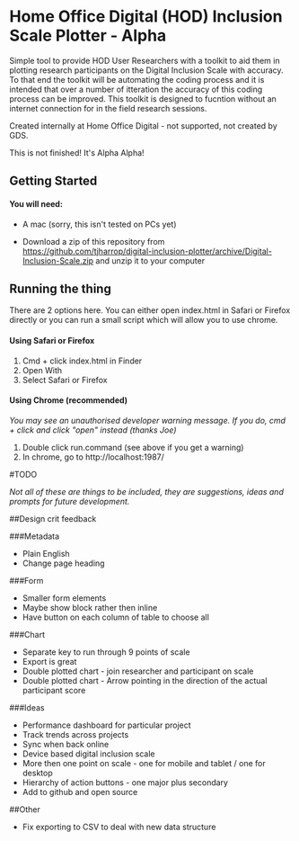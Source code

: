 # Home Office Digital (HOD) Inclusion Scale Plotter - Alpha
Simple tool to provide HOD User Researchers with a toolkit to aid them in plotting research participants on the Digital Inclusion Scale with accuracy. To that end the toolkit will be automating the coding process and it is intended that over a number of itteration the accuracy of this coding process can be improved. This toolkit is designed to fucntion without an internet connection for in the field research sessions. 

Created internally at Home Office Digital - not supported, not created by GDS.

This is not finished! It's Alpha Alpha!

## Getting Started

#### You will need:
- A mac (sorry, this isn't tested on PCs yet)

- Download a zip of this repository from https://github.com/tjharrop/digital-inclusion-plotter/archive/Digital-Inclusion-Scale.zip and unzip it to your computer

## Running the thing

There are 2 options here. You can either open index.html in Safari or Firefox directly or you can run a small script which will allow you to use chrome.

#### Using Safari or Firefox
1. Cmd + click index.html in Finder
2. Open With
3. Select Safari or Firefox

#### Using Chrome (recommended)

_You may see an unauthorised developer warning message. If you do, cmd + click and click "open" instead (thanks Joe)_

1. Double click run.command (see above if you get a warning)
2. In chrome, go to http://localhost:1987/

#TODO

_Not all of these are things to be included, they are suggestions, ideas and prompts for future development._

##Design crit feedback

###Metadata
- Plain English
- Change page heading

###Form
- Smaller form elements
- Maybe show block rather then inline
- Have button on each column of table to choose all

###Chart
- Separate key to run through 9 points of scale
- Export is great
- Double plotted chart - join researcher and participant on scale
- Double plotted chart - Arrow pointing in the direction of the actual participant score

###Ideas
- Performance dashboard for particular project
- Track trends across projects
- Sync when back online
- Device based digital inclusion scale
- More then one point on scale - one for mobile and tablet / one for desktop
- Hierarchy of action buttons - one major plus secondary
- Add to github and open source

##Other
- Fix exporting to CSV to deal with new data structure